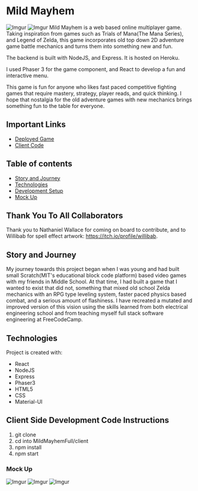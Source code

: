 # Mild Mayhem

![Imgur](https://i.imgur.com/05jtKiO.png)
![Imgur](https://i.imgur.com/Qnjj9rJ.png)
Mild Mayhem is a web based online multiplayer game. Taking inspiration from games such as Trials of Mana(The Mana Series), and Legend of Zelda, this game incorporates old top down 2D adventure game battle mechanics and turns them into something new and fun. 

The backend is built with NodeJS, and Express. It is hosted on Heroku.

I used Phaser 3 for the game component, and React to develop a fun and interactive menu. 

This game is fun for anyone who likes fast paced competitive fighting games that require mastery, strategy, player reads, and quick thinking. I hope that nostalgia for the old adventure games with new mechanics brings something fun to the table for everyone.

## Important Links
- [Deployed Game](https://mildmayhem.herokuapp.com/)
- [Client Code](https://github.com/JustinRWright/MildMayhemFull/tree/main/client)

## Table of contents
* [Story and Journey](#story-and-journey)
* [Technologies](#technologies)
* [Development Setup](#client-side-development-code-instructions)
* [Mock Up](#mock-up)

## Thank You To All Collaborators
Thank you to Nathaniel Wallace for coming on board to contribute, and to Willibab for spell effect artwork: https://itch.io/profile/willibab. 

## Story and Journey

My journey towards this project began when I was young and had built small Scratch(MIT's educational block code platform) based video games with my friends in Middle School. At that time, I had built a game that I wanted to exist that did not, something that mixed old school Zelda mechanics with an RPG type leveling system, faster paced physics based combat, and a serious amount of flashiness. I have recreated a mutated and improved version of this vision using the skills learned from both electrical engineering school and from teaching myself full stack software engineering at FreeCodeCamp.

## Technologies
Project is created with:
* React
* NodeJS
* Express
* Phaser3
* HTML5
* CSS
* Material-UI

## Client Side Development Code Instructions
1. git clone
2. cd into MildMayhemFull/client
3. npm install
4. npm start

### Mock Up
![Imgur](https://i.imgur.com/CKChIMj.png)
![Imgur](https://i.imgur.com/P8ptIuM.png)
![Imgur](https://i.imgur.com/6MWLCdm.png) 